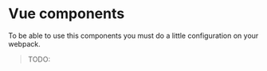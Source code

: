 # Vue components

To be able to use this components you must do a little configuration on your webpack.

> TODO:
